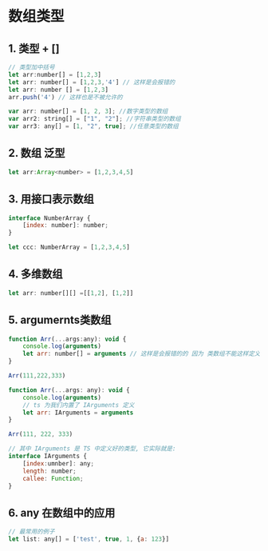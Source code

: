 # 数组类型
## 1. 类型 + []
```js
// 类型加中括号
let arr:number[] = [1,2,3]
let arr: number[] = [1,2,3,'4'] // 这样是会报错的
let arr: number [] = [1,2,3]
arr.push('4') // 这样也是不被允许的

var arr: number[] = [1, 2, 3]; //数字类型的数组
var arr2: string[] = ["1", "2"]; //字符串类型的数组
var arr3: any[] = [1, "2", true]; //任意类型的数组
```

## 2. 数组 泛型
```js
let arr:Array<number> = [1,2,3,4,5]
```

## 3. 用接口表示数组
```js
interface NumberArray { 
    [index: number]: number;
}

let ccc: NumberArray = [1,2,3,4,5]
```

## 4. 多维数组
```js
let arr: number[][] =[[1,2], [1,2]]
```

## 5. argumernts类数组

```js
function Arr(...args:any): void {
    console.log(arguments)
    let arr: number[] = arguments // 这样是会报错的的 因为 类数组不能这样定义
}

Arr(111,222,333)

function Arr(...args: any): void {
    console.log(arguments)
    // ts 为我们内置了 IArguments 定义
    let arr: IArguments = arguments
}

Arr(111, 222, 333)

// 其中 IArguments 是 TS 中定义好的类型, 它实际就是:
interface IArguments {
    [index:umnber]: any;
    length: number;
    callee: Function;
}
```

## 6. any 在数组中的应用
```js
// 最常用的例子
let list: any[] = ['test', true, 1, {a: 123}]
```